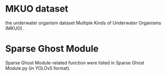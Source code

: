 # MKUO dataset
the underwater organism dataset Multiple Kinds of Underwater Organisms (MKUO).

# Sparse Ghost Module
Sparse Ghost Module-related function were listed in Sparse Ghost Module.py (in YOLOv5 format).

